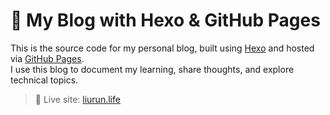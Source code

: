 # 📝 My Blog with Hexo & GitHub Pages

This is the source code for my personal blog, built using [Hexo](https://hexo.io/) and hosted via [GitHub Pages](https://pages.github.com/).  
I use this blog to document my learning, share thoughts, and explore technical topics.

> 🚀 Live site: [liurun.life](https://liurun.life)
